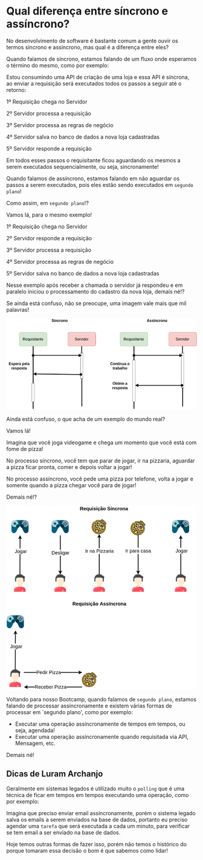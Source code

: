 # Qual diferença entre síncrono e assíncrono?

No desenvolvimento de software é bastante comum a gente ouvir os termos síncrono e assíncrono, mas qual é a diferença 
entre eles?

Quando falamos de síncrono, estamos falando de um fluxo onde esperamos o término do mesmo, como por exemplo:

Estou consumindo uma API de criação de uma loja e essa API é síncrona, ao enviar a requisição será executados todos os 
passos a seguir até o retorno:

1º Requisição chega no Servidor

2º Servidor processa a requisição

3º Servidor processa as regras de negócio

4º Servidor salva no banco de dados a nova loja cadastradas

5º Servidor responde a requisição

Em todos esses passos o requisitante ficou aguardando os mesmos a serem executados sequencialmente, ou seja, sincronamente!

Quando falamos de assíncrono, estamos falando em não aguardar os passos a serem executados, pois eles estão sendo 
executados em `segundo plano`!

Como assim, em `segundo plano`!?

Vamos lá, para o mesmo exemplo!

1º Requisição chega no Servidor

2º Servidor responde a requisição

3º Servidor processa a requisição

4º Servidor processa as regras de negócio

5º Servidor salva no banco de dados a nova loja cadastradas

Nesse exemplo após receber a chamada o servidor já respondeu e em paralelo iniciou o processamento do cadastro da nova 
loja, demais né!?

Se ainda está confuso, não se preocupe, uma imagem vale mais que mil palavras!

![alt text](../images/synchronous-vs-asynchronous-001.png "Synchronous vs Asynchronous")

Ainda está confuso, o que acha de um exemplo do mundo real?

Vamos lá!

Imagina que você joga videogame e chega um momento que você está com fome de pizza!

No processo síncrono, você tem que parar de jogar, ir na pizzaria, aguardar a pizza ficar pronta, comer e depois voltar 
a jogar!

No processo assíncrono, você pede uma pizza por telefone, volta a jogar e somente quando a pizza chegar você para de jogar!

Demais né!?

![alt text](../images/synchronous-vs-asynchronous-002.png "Synchronous vs Asynchronous")

Voltando para nosso Bootcamp, quando falamos de `segundo plano`, estamos falando de processar assíncronamente e 
existem várias formas de processar em `segundo plano', como por exemplo:

- Executar uma operação assíncronamente de tempos em tempos, ou seja, agendada!
- Executar uma operação assíncronamente quando requisitada via API, Mensagem, etc.

Demais né!

## Dicas de Luram Archanjo

Geralmente em sistemas legados é utilizado muito o `polling` que é uma técnica de ficar em tempos em 
tempos executando uma operação, como por exemplo:

Imagina que preciso enviar email assíncronamente, porém o sistema legado salva os emails a serem enviados na base de 
dados, portanto eu preciso agendar uma `tarefa` que será executada a cada um minuto, para verificar se tem email a ser 
enviado na base de dados.

Hoje temos outras formas de fazer isso, porém não temos o histórico do porque tomaram essa decisão o bom é que sabemos 
como lidar!
